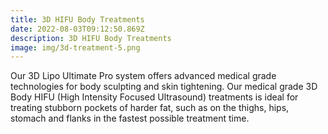 ```yaml
---
title: 3D HIFU Body Treatments
date: 2022-08-03T09:12:50.869Z
description: 3D HIFU Body Treatments
image: img/3d-treatment-5.png
---
```

<!--StartFragment-->

Our 3D Lipo Ultimate Pro system offers advanced medical grade technologies for body sculpting and skin tightening. Our medical grade 3D Body HIFU (High Intensity Focused Ultrasound) treatments is ideal for treating stubborn pockets of harder fat, such as on the thighs, hips, stomach and flanks in the fastest possible treatment time.  

<!--EndFragment-->